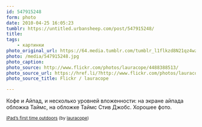 ```yaml
---
id: 547915248
form: photo
date: 2010-04-25 16:05:23
tumblr: https://untitled.urbansheep.com/post/547915248/
title:
tags:
    - картинки
photo_original_url: https://64.media.tumblr.com/tumblr_l1flkzd8N21qz4wzio1_500.jpg
photo: /media/547915248.jpg
photo_caption:
photo_source: http://www.flickr.com/photos/lauracope/4488388513/
photo_source_url: https://href.li/?http://www.flickr.com/photos/lauracope/4488388513/
photo_source_title: Flickr / lauracope

---
```


<p>Кофе и Айпад, и несколько уровней вложенности: на экране айпада обложка Таймс, на обложке Таймс Стив Джобс. Хорошее фото.</p>

<p><small><a href="http://www.flickr.com/photos/lauracope/4488388513/">iPad’s first time outdoors</a> (by <a href="http://flickr.com/photos/lauracope">lauracope</a>)</small></p>
